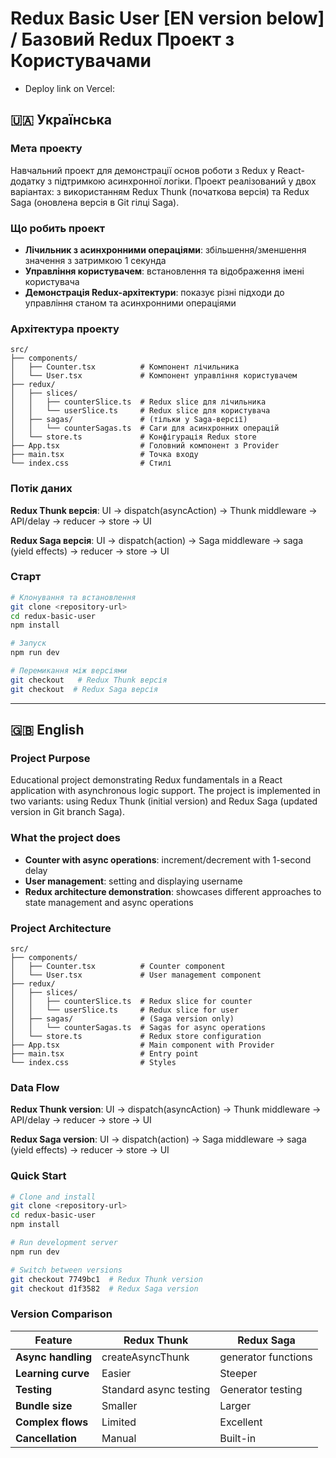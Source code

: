 # Redux Basic User [EN version below] / Базовий Redux Проект з Користувачами
- Deploy link on Vercel: 

## 🇺🇦 Українська

### Мета проекту
Навчальний проект для демонстрації основ роботи з Redux у React-додатку з підтримкою асинхронної логіки. Проект реалізований у двох варіантах: з використанням Redux Thunk (початкова версія) та Redux Saga (оновлена версія в Git гілці Saga).

### Що робить проект
- **Лічильник з асинхронними операціями**: збільшення/зменшення значення з затримкою 1 секунда
- **Управління користувачем**: встановлення та відображення імені користувача
- **Демонстрація Redux-архітектури**: показує різні підходи до управління станом та асинхронними операціями

### Архітектура проекту
```
src/
├── components/
│   ├── Counter.tsx          # Компонент лічильника
│   └── User.tsx             # Компонент управління користувачем
├── redux/
│   ├── slices/
│   │   ├── counterSlice.ts  # Redux slice для лічильника
│   │   └── userSlice.ts     # Redux slice для користувача
│   ├── sagas/               # (тільки у Saga-версії)
│   │   └── counterSagas.ts  # Саги для асинхронних операцій
│   └── store.ts             # Конфігурація Redux store
├── App.tsx                  # Головний компонент з Provider
├── main.tsx                 # Точка входу
└── index.css                # Стилі
```

### Потік даних
**Redux Thunk версія**:
UI → dispatch(asyncAction) → Thunk middleware → API/delay → reducer → store → UI

**Redux Saga версія**:
UI → dispatch(action) → Saga middleware → saga (yield effects) → reducer → store → UI

### Cтарт
```bash
# Клонування та встановлення
git clone <repository-url>
cd redux-basic-user
npm install

# Запуск
npm run dev

# Перемикання між версіями
git checkout   # Redux Thunk версія
git checkout  # Redux Saga версія
```

---

## 🇬🇧 English

### Project Purpose
Educational project demonstrating Redux fundamentals in a React application with asynchronous logic support. The project is implemented in two variants: using Redux Thunk (initial version) and Redux Saga (updated version in Git branch Saga).

### What the project does
- **Counter with async operations**: increment/decrement with 1-second delay
- **User management**: setting and displaying username
- **Redux architecture demonstration**: showcases different approaches to state management and async operations

### Project Architecture
```
src/
├── components/
│   ├── Counter.tsx          # Counter component
│   └── User.tsx             # User management component
├── redux/
│   ├── slices/
│   │   ├── counterSlice.ts  # Redux slice for counter
│   │   └── userSlice.ts     # Redux slice for user
│   ├── sagas/               # (Saga version only)
│   │   └── counterSagas.ts  # Sagas for async operations
│   └── store.ts             # Redux store configuration
├── App.tsx                  # Main component with Provider
├── main.tsx                 # Entry point
└── index.css                # Styles
```

### Data Flow
**Redux Thunk version**:
UI → dispatch(asyncAction) → Thunk middleware → API/delay → reducer → store → UI

**Redux Saga version**:
UI → dispatch(action) → Saga middleware → saga (yield effects) → reducer → store → UI

### Quick Start
```bash
# Clone and install
git clone <repository-url>
cd redux-basic-user
npm install

# Run development server
npm run dev

# Switch between versions
git checkout 7749bc1  # Redux Thunk version
git checkout d1f3582  # Redux Saga version
```

### Version Comparison

| Feature           |              Redux Thunk | Redux Saga          |
|-------------------|--------------------------|---------------------|
| **Async handling**|         createAsyncThunk | generator functions |
| **Learning curve**|                   Easier | Steeper             |
| **Testing**       |   Standard async testing | Generator testing   |
| **Bundle size**   |                  Smaller | Larger              |
| **Complex flows** |                  Limited | Excellent           |
| **Cancellation**  |                   Manual | Built-in            |